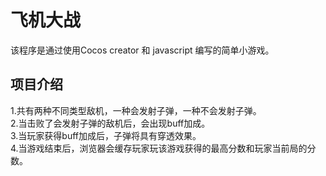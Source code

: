 # 飞机大战
该程序是通过使用Cocos creator 和 javascript 编写的简单小游戏。<br/>
## 项目介绍
1.共有两种不同类型敌机，一种会发射子弹，一种不会发射子弹。<br/>
2.当击败了会发射子弹的敌机后，会出现buff加成。<br/>
3.当玩家获得buff加成后，子弹将具有穿透效果。<br/>
4.当游戏结束后，浏览器会缓存玩家玩该游戏获得的最高分数和玩家当前局的分数。<br/>

